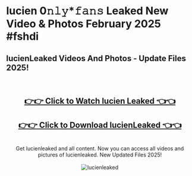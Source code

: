 # lucien 0𝚗𝚕𝚢*𝚏𝚊𝚗𝚜 Leaked New Video & Photos February 2025 #fshdi

<h2>lucienLeaked Videos And Photos - Update Files 2025!</h2>
<br>
<div align="center">
<h2><a href="https://mediaupload.pro?title=lucien&ref=11F" rel="nofollow">👉👉 Click to Watch lucien Leaked 👈👈</a></h2>
<h2><a href="https://mediaupload.pro?title=lucien&ref=11F" rel="nofollow">👉👉 Click to Download lucienLeaked 👈👈</a></h2>
<br>
Get lucienleaked and all content. Now you can access all videos and pictures of lucienleaked. New Updated Files 2025!
<br>
<br>
<a href="https://mediaupload.pro?title=lucien&ref=11F" rel="nofollow" data-target="animated-image.originalLink"><img src="https://i.ibb.co/Gkj2r4b/banner.png" alt="lucienleaked" style="max-width: 100%; display: inline-block;" data-target="animated-image.originalImage"></a>
</div>
<br>

